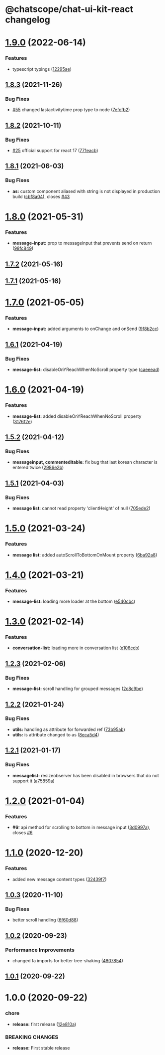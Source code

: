# @chatscope/chat-ui-kit-react changelog

# [1.9.0](https://github.com/chatscope/chat-ui-kit-react/compare/v1.8.3...v1.9.0) (2022-06-14)


### Features

* typescript typings ([12295ae](https://github.com/chatscope/chat-ui-kit-react/commit/12295ae762ad7f213c68000183a77f1df8d2bae0))

## [1.8.3](https://github.com/chatscope/chat-ui-kit-react/compare/v1.8.2...v1.8.3) (2021-11-26)


### Bug Fixes

* [#55](https://github.com/chatscope/chat-ui-kit-react/issues/55) changed lastactivitytime prop type to node ([7efcfb2](https://github.com/chatscope/chat-ui-kit-react/commit/7efcfb287dc1382893853ba4d4f74d03e0934bc5))

## [1.8.2](https://github.com/chatscope/chat-ui-kit-react/compare/v1.8.1...v1.8.2) (2021-10-11)


### Bug Fixes

* [#25](https://github.com/chatscope/chat-ui-kit-react/issues/25) official support for react 17 ([771eacb](https://github.com/chatscope/chat-ui-kit-react/commit/771eacb2fce597ac8ec7af6fd5a7b1a7820076f6))

## [1.8.1](https://github.com/chatscope/chat-ui-kit-react/compare/v1.8.0...v1.8.1) (2021-06-03)


### Bug Fixes

* **as:** custom component aliased with string is not displayed in production build ([cbf8a04](https://github.com/chatscope/chat-ui-kit-react/commit/cbf8a044c1789d4ffabc29a1fce8178585e7954e)), closes [#43](https://github.com/chatscope/chat-ui-kit-react/issues/43)

# [1.8.0](https://github.com/chatscope/chat-ui-kit-react/compare/v1.7.2...v1.8.0) (2021-05-31)


### Features

* **message-input:** prop to messageinput that prevents send on return ([98fc849](https://github.com/chatscope/chat-ui-kit-react/commit/98fc8498b10817d80b744946e0d0c4b27915e683))

## [1.7.2](https://github.com/chatscope/chat-ui-kit-react/compare/v1.7.1...v1.7.2) (2021-05-16)

## [1.7.1](https://github.com/chatscope/chat-ui-kit-react/compare/v1.7.0...v1.7.1) (2021-05-16)

# [1.7.0](https://github.com/chatscope/chat-ui-kit-react/compare/v1.6.1...v1.7.0) (2021-05-05)


### Features

* **message-input:** added arguments to onChange and onSend ([9f8b2cc](https://github.com/chatscope/chat-ui-kit-react/commit/9f8b2ccc4996a47a8784ce12842d307adcb93a95))

## [1.6.1](https://github.com/chatscope/chat-ui-kit-react/compare/v1.6.0...v1.6.1) (2021-04-19)


### Bug Fixes

* **message-list:** disableOnYReachWhenNoScroll property type ([caeeead](https://github.com/chatscope/chat-ui-kit-react/commit/caeeeada83f18ee2ddde74119078a42ce1e3626a))

# [1.6.0](https://github.com/chatscope/chat-ui-kit-react/compare/v1.5.2...v1.6.0) (2021-04-19)


### Features

* **message-list:** added disableOnYReachWhenNoScroll property ([3176f2e](https://github.com/chatscope/chat-ui-kit-react/commit/3176f2ec276e5cfdf157dd0a2aacd5f02eb008f7))

## [1.5.2](https://github.com/chatscope/chat-ui-kit-react/compare/v1.5.1...v1.5.2) (2021-04-12)


### Bug Fixes

* **messageinput, commenteditable:** fix bug that last korean character is entered twice ([2986e2b](https://github.com/chatscope/chat-ui-kit-react/commit/2986e2bb5375eafbd5a7f96e2c5341eaedeca248))

## [1.5.1](https://github.com/chatscope/chat-ui-kit-react/compare/v1.5.0...v1.5.1) (2021-04-03)


### Bug Fixes

* **message list:** cannot read property 'clientHeight' of null ([705ede2](https://github.com/chatscope/chat-ui-kit-react/commit/705ede25c395ed3e5bc236463af7945d2394d7d5))

# [1.5.0](https://github.com/chatscope/chat-ui-kit-react/compare/v1.4.0...v1.5.0) (2021-03-24)


### Features

* **message list:** added autoScrollToBottomOnMount property ([6ba92a8](https://github.com/chatscope/chat-ui-kit-react/commit/6ba92a85db8c15d56ac2a51c149d87886ab78beb))

# [1.4.0](https://github.com/chatscope/chat-ui-kit-react/compare/v1.3.0...v1.4.0) (2021-03-21)


### Features

* **message-list:** loading more loader at the bottom ([e540cbc](https://github.com/chatscope/chat-ui-kit-react/commit/e540cbc9c6db25657207669fe8cd89b8036da064))

# [1.3.0](https://github.com/chatscope/chat-ui-kit-react/compare/v1.2.3...v1.3.0) (2021-02-14)


### Features

* **conversation-list:** loading more in conversation list ([e106ccb](https://github.com/chatscope/chat-ui-kit-react/commit/e106ccbef7727317ef02017a26c860784aa40cde))

## [1.2.3](https://github.com/chatscope/chat-ui-kit-react/compare/v1.2.2...v1.2.3) (2021-02-06)


### Bug Fixes

* **message-list:** scroll handling for grouped messages ([2c8c9be](https://github.com/chatscope/chat-ui-kit-react/commit/2c8c9becfa9b04c75b70ca0e967632fe798f0247))

## [1.2.2](https://github.com/chatscope/chat-ui-kit-react/compare/v1.2.1...v1.2.2) (2021-01-24)


### Bug Fixes

* **utils:** handling as attribute for forwarded ref ([73b95ab](https://github.com/chatscope/chat-ui-kit-react/commit/73b95ab7db74d5488e69507553b27916fda814fc))
* **utils:** is attribute changed to as ([8eca5d4](https://github.com/chatscope/chat-ui-kit-react/commit/8eca5d4b58bdfea689fcc15bb5ea81101fca7f88))

## [1.2.1](https://github.com/chatscope/chat-ui-kit-react/compare/v1.2.0...v1.2.1) (2021-01-17)


### Bug Fixes

* **messagelist:** resizeobserver has been disabled in browsers that do not support it ([a75859a](https://github.com/chatscope/chat-ui-kit-react/commit/a75859a5e0be9f8da3d8bd59692e027f993b26b4))

# [1.2.0](https://github.com/chatscope/chat-ui-kit-react/compare/v1.1.0...v1.2.0) (2021-01-04)


### Features

* **#6:** api method for scrolling to bottom in message input ([3d0997a](https://github.com/chatscope/chat-ui-kit-react/commit/3d0997ac737d7943f638a3e9b396107cee37423e)), closes [#6](https://github.com/chatscope/chat-ui-kit-react/issues/6)

# [1.1.0](https://github.com/chatscope/chat-ui-kit-react/compare/v1.0.3...v1.1.0) (2020-12-20)


### Features

* added new message content types ([32439f7](https://github.com/chatscope/chat-ui-kit-react/commit/32439f703361ac951522f8892a01982b8e16ccf8))

## [1.0.3](https://github.com/chatscope/chat-ui-kit-react/compare/v1.0.2...v1.0.3) (2020-11-10)


### Bug Fixes

* better scroll handling ([6f60d88](https://github.com/chatscope/chat-ui-kit-react/commit/6f60d8867513f017c999691a3c1d30e1b46c6748))

## [1.0.2](https://github.com/chatscope/chat-ui-kit-react/compare/v1.0.1...v1.0.2) (2020-09-23)


### Performance Improvements

* changed fa imports for better tree-shaking ([4807854](https://github.com/chatscope/chat-ui-kit-react/commit/4807854f782b2a16d8e60db6bce59848bed91c1d))

## [1.0.1](https://github.com/chatscope/chat-ui-kit-react/compare/v1.0.0...v1.0.1) (2020-09-22)

# 1.0.0 (2020-09-22)


### chore

* **release:** first release ([12e810a](https://github.com/chatscope/chat-ui-kit-react/commit/12e810a0b6562692ace9e6f300e78a88a3ef43a2))


### BREAKING CHANGES

* **release:** First stable release
